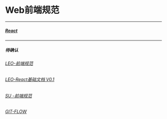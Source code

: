 # Web前端规范

---

##### [React](./React)



<!-- ##### [Javascript规范](./Javascript.md)

##### [样式规范](./Style.md)

##### [页面规范](./HTML.md) -->

---
##### 待确认
###### [LEO-前端规范](./LEO/otoSaas_Web_App前端规范.md)
###### [LEO-React基础文档 V0.1](./LEO/React基础规范.md)
###### [SU -前端规范](./SU/前端开发规范.md)
###### [GIT-FLOW](./git_flow.md)

